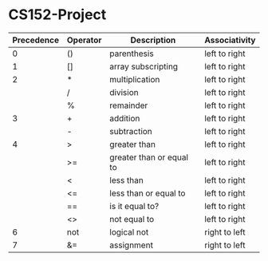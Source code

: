 # CS152-Project


| Precedence | Operator | Description | Associativity |
| ------------- | ------------- | ------------- | ------------- |
| 0 | () | parenthesis | left to right |
| 1 | [] | array subscripting | left to right |
| 2 | * | multiplication | left to right |
|   | / | division | left to right |
|   | % | remainder | left to right |
| 3 | + | addition | left to right |
|   | - | subtraction | left to right |
| 4 | > | greater than | left to right |
|   | >= | greater than or equal to | left to right |
|   | < | less than | left to right |
|   | <= | less than or equal to | left to right |
|   | == | is it equal to? | left to right |
|   | <> | not equal to | left to right |
| 6 | not | logical not | right to left |
| 7 | &= | assignment | right to left |


